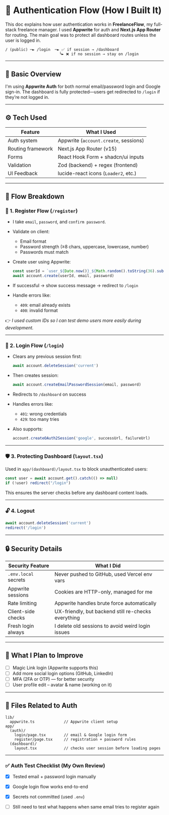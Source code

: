# 🔐 Authentication Flow (How I Built It)

This doc explains how user authentication works in **FreelanceFlow**, my full-stack freelance manager. I used **Appwrite** for auth and **Next.js App Router** for routing. The main goal was to protect all dashboard routes unless the user is logged in.

```
/ (public) ─► /login  ─► ✅ if session → /dashboard  
                        └► ❌ if no session → stay on /login
```

---

## 🧩 Basic Overview

I'm using **Appwrite Auth** for both normal email/password login and Google sign-in. The dashboard is fully protected—users get redirected to `/login` if they’re not logged in.

---

## ⚙️ Tech Used

| Feature           | What I Used                           |
| ----------------- | ------------------------------------- |
| Auth system       | Appwrite (`account.create`, sessions) |
| Routing framework | Next.js App Router (v15)              |
| Forms             | React Hook Form + shadcn/ui inputs    |
| Validation        | Zod (backend) + regex (frontend)      |
| UI Feedback       | lucide-react icons (`Loader2`, etc.)  |

---

## 🔄 Flow Breakdown

### 🧾 1. Register Flow (`/register`)

* I take `email`, `password`, and `confirm password`.
* Validate on client:

  * Email format
  * Password strength (≥8 chars, uppercase, lowercase, number)
  * Passwords must match
* Create user using Appwrite:

  ```ts
  const userId = `user_${Date.now()}_${Math.random().toString(36).substr(2, 9)}`
  await account.create(userId, email, password)
  ```
* If successful → show success message → redirect to `/login`
* Handle errors like:

  * `409`: email already exists
  * `400`: invalid format

👉 *I used custom IDs so I can test demo users more easily during development.*

---

### 🔐 2. Login Flow (`/login`)

* Clears any previous session first:

  ```ts
  await account.deleteSession('current')
  ```
* Then creates session:

  ```ts
  await account.createEmailPasswordSession(email, password)
  ```
* Redirects to `/dashboard` on success
* Handles errors like:

  * `401`: wrong credentials
  * `429`: too many tries
* Also supports:

  ```ts
  account.createOAuth2Session('google', successUrl, failureUrl)
  ```

---

### 🛡️ 3. Protecting Dashboard (`layout.tsx`)

Used in `app/(dashboard)/layout.tsx` to block unauthenticated users:

```ts
const user = await account.get().catch(() => null)
if (!user) redirect("/login")
```

This ensures the server checks before any dashboard content loads.

---

### 🔓 4. Logout

```ts
await account.deleteSession('current')
redirect('/login')
```

---

## 🔒 Security Details

| Security Feature     | What I Did                                          |
| -------------------- | --------------------------------------------------- |
| `.env.local` secrets | Never pushed to GitHub, used Vercel env vars        |
| Appwrite sessions    | Cookies are HTTP-only, managed for me               |
| Rate limiting        | Appwrite handles brute force automatically          |
| Client-side checks   | UX-friendly, but backend still re-checks everything |
| Fresh login always   | I delete old sessions to avoid weird login issues   |

---

## 📌 What I Plan to Improve

* [ ] Magic Link login (Appwrite supports this)
* [ ] Add more social login options (GitHub, LinkedIn)
* [ ] MFA (2FA or OTP) — for better security
* [ ] User profile edit – avatar & name (working on it)

---

## 📁 Files Related to Auth

```
lib/
  appwrite.ts             // Appwrite client setup
app/
  (auth)/
    login/page.tsx        // email & Google login form
    register/page.tsx     // registration + password rules
  (dashboard)/
    layout.tsx            // checks user session before loading pages
```

---

### ✅ Auth Test Checklist (My Own Review)

* [x] Tested email + password login manually
* [x] Google login flow works end-to-end
* [x] Secrets not committed (used `.env`)
* [ ] Still need to test what happens when same email tries to register again


